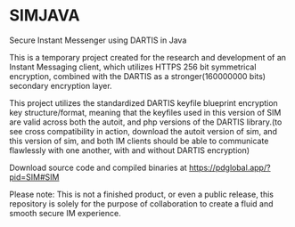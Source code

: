 # SIMJAVA
Secure Instant Messenger using DARTIS in Java


This is a temporary project created for the research and development of an Instant Messaging client, which utilizes HTTPS 256 bit symmetrical encryption, combined with the DARTIS as a stronger(160000000 bits) secondary encryption layer.


This project utilizes the standardized DARTIS keyfile blueprint encryption key structure/format, meaning that the keyfiles used in this version of SIM are valid across both the autoit, and php versions of the DARTIS library.(to see cross compatibility in action, download the autoit version of sim, and this version of sim, and both IM clients should be able to communicate flawlessly with one another, with and without DARTIS encryption)


Download source code and compiled binaries at https://pdglobal.app/?pid=SIM#SIM

Please note: This is not a finished product, or even a public release, this repository is solely for the purpose of collaboration to create a fluid and smooth secure IM experience.

